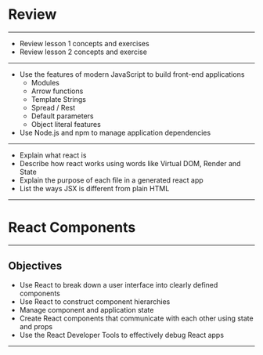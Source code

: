 # Review

---

* Review lesson 1 concepts and exercises
* Review lesson 2 concepts and exercise

----

* Use the features of modern JavaScript to build front-end applications
  * Modules
  * Arrow functions
  * Template Strings
  * Spread / Rest
  * Default parameters
  * Object literal features
* Use Node.js and npm to manage application dependencies

----

* Explain what react is
* Describe how react works using words like Virtual DOM, Render and State
* Explain the purpose of each file in a generated react app
* List the ways JSX is different from plain HTML

---

# React Components

---

## Objectives

* Use React to break down a user interface into clearly defined components
* Use React to construct component hierarchies
* Manage component and application state
* Create React components that communicate with each other using state and props
* Use the React Developer Tools to effectively debug React apps

---